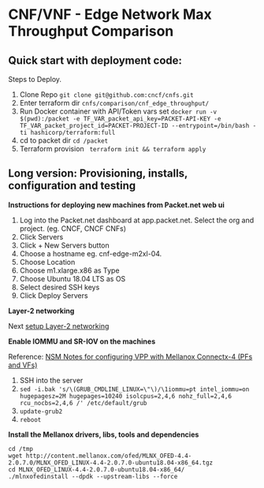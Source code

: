 # CNF/VNF - Edge Network Max Throughput Comparison



## Quick start with deployment code:


Steps to Deploy.

1. Clone Repo ```git clone git@github.com:cncf/cnfs.git```
2. Enter terraform dir ```cnfs/comparison/cnf_edge_throughput/```
3. Run Docker container with API/Token vars set ```docker run -v $(pwd):/packet -e TF_VAR_packet_api_key=PACKET-API-KEY -e TF_VAR_packet_project_id=PACKET-PROJECT-ID --entrypoint=/bin/bash -ti hashicorp/terraform:full```
4. cd to packet dir ```cd /packet```
5. Terraform provision ``` terraform init && terraform apply```


## Long version: Provisioning, installs, configuration and testing

**Instructions for deploying new machines from Packet.net web ui**

1. Log into the Packet.net dashboard at app.packet.net.  Select the org and project. (eg. CNCF, CNCF CNFs)
2. Click Servers
3. Click + New Servers button
4. Choose a hostname eg. cnf-edge-m2xl-04.
5. Choose Location
6. Choose m1.xlarge.x86 as Type
7. Choose Ubuntu 18.04 LTS as OS
8. Select desired SSH keys
9. Click Deploy Servers

**Layer-2 networking**

Next [setup Layer-2 networking](README-layer2-network.md)


**Enable IOMMU and SR-IOV on the machines**

Reference: [NSM Notes for configuring VPP with Mellanox Connectx-4 (PFs and VFs)](https://github.com/ligato/networkservicemesh/issues/270#issue-355769450)

1. SSH into the server
2. `sed -i.bak 's/\(GRUB_CMDLINE_LINUX=\"\)/\1iommu=pt intel_iommu=on hugepagesz=2M hugepages=10240 isolcpus=2,4,6 nohz_full=2,4,6 rcu_nocbs=2,4,6 /' /etc/default/grub`
3. `update-grub2`
4. `reboot`


**Install the Mellanox drivers, libs, tools and dependencies**

```
cd /tmp
wget http://content.mellanox.com/ofed/MLNX_OFED-4.4-2.0.7.0/MLNX_OFED_LINUX-4.4-2.0.7.0-ubuntu18.04-x86_64.tgz
cd MLNX_OFED_LINUX-4.4-2.0.7.0-ubuntu18.04-x86_64/
./mlnxofedinstall --dpdk --upstream-libs --force
```
